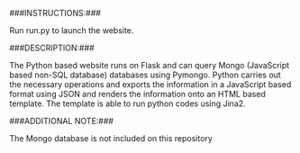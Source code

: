 ###INSTRUCTIONS:###



Run run.py to launch the website.



###DESCRIPTION:###

The Python based website runs on Flask and can query Mongo (JavaScript based non-SQL database) databases using Pymongo. Python carries out the necessary operations and exports the information in a JavaScript based format using JSON and renders the information onto an HTML based template. The template is able to run python codes using Jina2.



###ADDITIONAL NOTE:###

The Mongo database is not included on this repository
